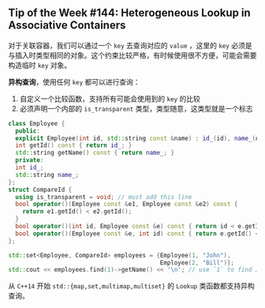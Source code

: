 ## Tip of the Week #144: Heterogeneous Lookup in Associative Containers

对于关联容器，我们可以通过一个 `key` 去查询对应的 `value` ，这里的 `key` 必须是与插入时类型相同的对象。这个约束比较严格，有时候使用很不方便，可能会需要构造临时 `key` 对象。

**异构查询**，使用任何 `key` 都可以进行查询：

1. 自定义一个比较函数，支持所有可能会使用到的 `key` 的比较
2. 必须声明一个内部的 `is_transparent` 类型，类型随意，这类型就是一个标志

```c++
class Employee {
  public:
  explicit Employee(int id, std::string const &name) : id_(id), name_(name) {}
  int getId() const { return id_; }
  std::string getName() const { return name_; }
  private:
  int id_;
  std::string name_;
};
struct CompareId {
  using is_transparent = void; // must add this line
  bool operator()(Employee const &e1, Employee const &e2) const {
    return e1.getId() < e2.getId();
  }
  bool operator()(int id, Employee const &e) const { return id < e.getId(); }
  bool operator()(Employee const &e, int id) const { return e.getId() < id; }
};

std::set<Employee, CompareId> employees = {Employee(1, "John"),
                                           Employee(2, "Bill")};
std::cout << employees.find(1)->getName() << '\n'; // use `1` to find John
```

从 `C++14` 开始 `std::{map,set,multimap,multiset}` 的 `Lookup` 类函数都支持异构查询。

